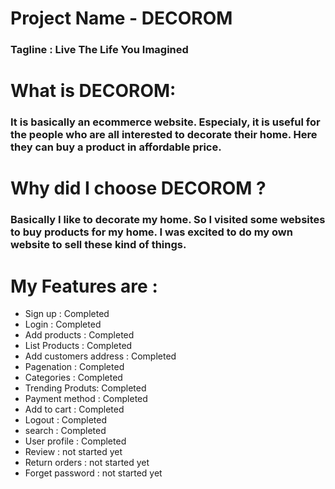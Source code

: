 <!-- # README

This README would normally document whatever steps are necessary to get the
application up and running.

Things you may want to cover:

* Ruby version

* System dependencies

* Configuration

* Database creation

* Database initialization

* How to run the test suite

* Services (job queues, cache servers, search engines, etc.)

* Deployment instructions

* ... -->
# Project Name - DECOROM
### Tagline : Live The Life You Imagined
# What is DECOROM:
###  It is basically an ecommerce website.  Especialy, it is useful for the people who are all interested to decorate their home. Here they can buy a product in affordable price.

# Why did I choose DECOROM ?  
### Basically I like to decorate my home. So I visited some websites to buy products for my home. I was excited to do my own website to sell these kind of things.

# My Features are :

* Sign up : Completed
* Login : Completed
* Add products : Completed
* List Products : Completed
* Add customers address : Completed
* Pagenation : Completed
* Categories : Completed
* Trending Produts: Completed
* Payment method : Completed
* Add to cart : Completed
* Logout : Completed
* search : Completed
* User profile : Completed
* Review : not started yet
* Return orders : not started yet
* Forget password : not started yet
